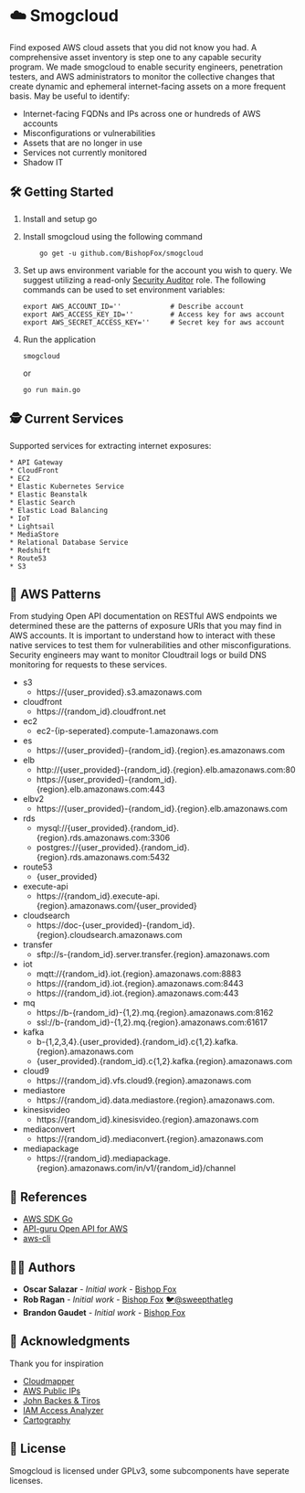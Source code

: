 # ☁️ Smogcloud 

Find exposed AWS cloud assets that you did not know you had. A comprehensive asset inventory is step one to any capable security program. We made smogcloud to enable security engineers, penetration testers, and AWS administrators to monitor the collective changes that create dynamic and ephemeral internet-facing assets on a more frequent basis. May be useful to identify:

 - Internet-facing FQDNs and IPs across one or hundreds of AWS accounts
 - Misconfigurations or vulnerabilities
 - Assets that are no longer in use
 - Services not currently monitored 
 - Shadow IT

## 🛠 Getting Started
1. Install and setup go
2. Install smogcloud using the following command

    ``` 
        go get -u github.com/BishopFox/smogcloud
    ```
3. Set up aws environment variable for the account you wish to query. We suggest utilizing a read-only [Security Auditor](https://medium.com/@HorosAWSData/how-to-add-an-aws-user-with-security-audit-access-819f0aef7cee) role. The following commands can be used to set environment variables:

    ```
    export AWS_ACCOUNT_ID=''            # Describe account
    export AWS_ACCESS_KEY_ID=''         # Access key for aws account
    export AWS_SECRET_ACCESS_KEY=''     # Secret key for aws account
    ```

4. Run the application

    ```
    smogcloud
    ```
    or
    ```
    go run main.go
    ```

## 🕵️ Current Services
Supported services for extracting internet exposures:

    * API Gateway
    * CloudFront
    * EC2
    * Elastic Kubernetes Service
    * Elastic Beanstalk
    * Elastic Search
    * Elastic Load Balancing 
    * IoT
    * Lightsail
    * MediaStore
    * Relational Database Service
    * Redshift
    * Route53
    * S3

## 🔎 AWS Patterns

From studying Open API documentation on RESTful AWS endpoints we determined these are the patterns of exposure URIs that you may find in AWS accounts. It is important to understand how to interact with these native services to test them for vulnerabilities and other misconfigurations. Security engineers may want to monitor Cloudtrail logs or build DNS monitoring for requests to these services. 

- s3
  - https://{user_provided}.s3.amazonaws.com
- cloudfront
  - https://{random_id}.cloudfront.net
- ec2
  - ec2-{ip-seperated}.compute-1.amazonaws.com
- es
  - https://{user_provided}-{random_id}.{region}.es.amazonaws.com
- elb
  - http://{user_provided}-{random_id}.{region}.elb.amazonaws.com:80
  - https://{user_provided}-{random_id}.{region}.elb.amazonaws.com:443
- elbv2
  - https://{user_provided}-{random_id}.{region}.elb.amazonaws.com
- rds
  - mysql://{user_provided}.{random_id}.{region}.rds.amazonaws.com:3306
  - postgres://{user_provided}.{random_id}.{region}.rds.amazonaws.com:5432
- route53
  - {user_provided}
- execute-api
  - https://{random_id}.execute-api.{region}.amazonaws.com/{user_provided}
- cloudsearch
  - https://doc-{user_provided}-{random_id}.{region}.cloudsearch.amazonaws.com
- transfer
  - sftp://s-{random_id}.server.transfer.{region}.amazonaws.com
- iot 
  - mqtt://{random_id}.iot.{region}.amazonaws.com:8883
  - https://{random_id}.iot.{region}.amazonaws.com:8443
  - https://{random_id}.iot.{region}.amazonaws.com:443
- mq
  - https://b-{random_id}-{1,2}.mq.{region}.amazonaws.com:8162
  - ssl://b-{random_id}-{1,2}.mq.{region}.amazonaws.com:61617
- kafka
  - b-{1,2,3,4}.{user_provided}.{random_id}.c{1,2}.kafka.{region}.amazonaws.com
  - {user_provided}.{random_id}.c{1,2}.kafka.{region}.amazonaws.com
- cloud9
  - https://{random_id}.vfs.cloud9.{region}.amazonaws.com
- mediastore
  - https://{random_id}.data.mediastore.{region}.amazonaws.com.
- kinesisvideo
  - https://{random_id}.kinesisvideo.{region}.amazonaws.com
- mediaconvert
  - https://{random_id}.mediaconvert.{region}.amazonaws.com
- mediapackage
  - https://{random_id}.mediapackage.{region}.amazonaws.com/in/v1/{random_id}/channel

## 📌 References
* [AWS SDK Go](https://docs.aws.amazon.com/sdk-for-go/api/)
* [API-guru Open API for AWS](https://github.com/APIs-guru/openapi-directory/tree/master/APIs/amazonaws.com)
* [aws-cli](https://github.com/aws/aws-cli)

## 👨‍💻  Authors

* **Oscar Salazar** - *Initial work* - [Bishop Fox](https://github.com/tracertea)
* **Rob Ragan** - *Initial work* - [Bishop Fox](https://github.com/basicScandal) [🐦@sweepthatleg](https://twitter.com/sweepthatleg)
* **Brandon Gaudet** - *Initial work* - [Bishop Fox](https://github.com/brandondgaudet)

## 📣 Acknowledgments

Thank you for inspiration
* [Cloudmapper](https://github.com/duo-labs/cloudmapper)
* [AWS Public IPs](https://github.com/arkadiyt/aws_public_ips)
* [John Backes & Tiros](https://aws.amazon.com/blogs/security/aws-security-profile-john-backes-senior-software-development-engineer/)
* [IAM Access Analyzer](https://docs.aws.amazon.com/IAM/latest/UserGuide/what-is-access-analyzer.html)
* [Cartography](https://github.com/lyft/cartography)

## 📄 License

Smogcloud is licensed under GPLv3, some subcomponents have seperate licenses. 
